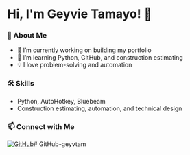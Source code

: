 # Hi, I'm Geyvie Tamayo! 👋
### 🚀 About Me  
- 🔭 I’m currently working on building my portfolio  
- 🌱 I’m learning Python, GitHub, and construction estimating  
- 💡 I love problem-solving and automation  

### 🛠 Skills  
- Python, AutoHotkey, Bluebeam  
- Construction estimating, automation, and technical design  

### 📫 Connect with Me  
[![GitHub](https://img.shields.io/badge/GitHub-%23181717.svg?style=flat&logo=github&logoColor=white)](https://github.com/your-username)# GitHub-geyvtam
